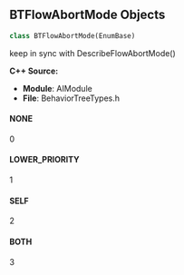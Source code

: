 ## BTFlowAbortMode Objects

```python
class BTFlowAbortMode(EnumBase)
```

keep in sync with DescribeFlowAbortMode()

**C++ Source:**

- **Module**: AIModule
- **File**: BehaviorTreeTypes.h

<a id="unreal.BTFlowAbortMode.NONE"></a>

#### NONE

0

<a id="unreal.BTFlowAbortMode.LOWER_PRIORITY"></a>

#### LOWER_PRIORITY

1

<a id="unreal.BTFlowAbortMode.SELF"></a>

#### SELF

2

<a id="unreal.BTFlowAbortMode.BOTH"></a>

#### BOTH

3

<a id="unreal.EnvQueryRunMode"></a>